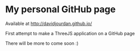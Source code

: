 # My personal GitHub page

Available at http://davidjourdan.github.io/

First attempt to make a ThreeJS application on a GitHub page

There will be more to come soon :)